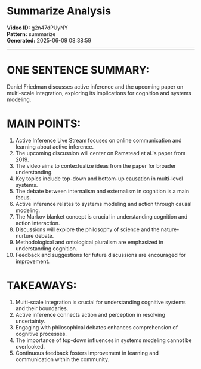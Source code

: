 # Summarize Analysis

**Video ID:** g2n47dPUyNY  
**Pattern:** summarize  
**Generated:** 2025-06-09 08:38:59  

---

# ONE SENTENCE SUMMARY:
Daniel Friedman discusses active inference and the upcoming paper on multi-scale integration, exploring its implications for cognition and systems modeling.

# MAIN POINTS:
1. Active Inference Live Stream focuses on online communication and learning about active inference.
2. The upcoming discussion will center on Ramstead et al.'s paper from 2019.
3. The video aims to contextualize ideas from the paper for broader understanding.
4. Key topics include top-down and bottom-up causation in multi-level systems.
5. The debate between internalism and externalism in cognition is a main focus.
6. Active inference relates to systems modeling and action through causal modeling.
7. The Markov blanket concept is crucial in understanding cognition and action interaction.
8. Discussions will explore the philosophy of science and the nature-nurture debate.
9. Methodological and ontological pluralism are emphasized in understanding cognition.
10. Feedback and suggestions for future discussions are encouraged for improvement.

# TAKEAWAYS:
1. Multi-scale integration is crucial for understanding cognitive systems and their boundaries.
2. Active inference connects action and perception in resolving uncertainty.
3. Engaging with philosophical debates enhances comprehension of cognitive processes.
4. The importance of top-down influences in systems modeling cannot be overlooked.
5. Continuous feedback fosters improvement in learning and communication within the community.
